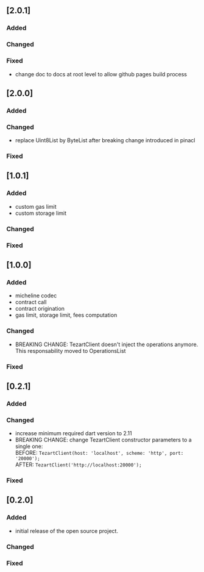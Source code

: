 ## [2.0.1]

### Added

### Changed

### Fixed
- change doc to docs at root level to allow github pages build process

## [2.0.0]

### Added

### Changed
- replace Uint8List by ByteList after breaking change introduced in pinacl

### Fixed

## [1.0.1]

### Added
- custom gas limit
- custom storage limit

### Changed

### Fixed

## [1.0.0]

### Added
- micheline codec
- contract call
- contract origination
- gas limit, storage limit, fees computation

### Changed
- BREAKING CHANGE: TezartClient doesn't inject the operations anymore. This responsability moved to OperationsList

### Fixed

## [0.2.1]

### Added

### Changed
- increase minimum required dart version to 2.11
- BREAKING CHANGE: change TezartClient constructor parameters to a single one:\
  BEFORE: `TezartClient(host: 'localhost', scheme: 'http', port: '20000');`\
  AFTER: `TezartClient('http://localhost:20000');`

### Fixed

## [0.2.0]

### Added
- initial release of the open source project.

### Changed

### Fixed
